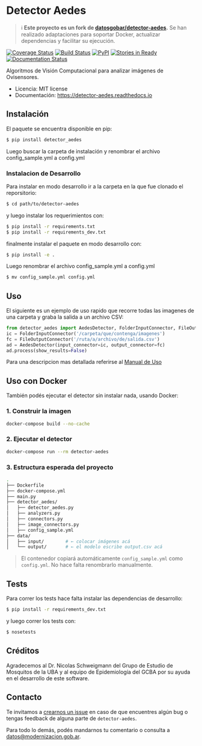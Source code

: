# Detector Aedes

> ℹ️ **Este proyecto es un fork de [datosgobar/detector-aedes](https://github.com/datosgobar/detector-aedes).**
> Se han realizado adaptaciones para soportar Docker, actualizar dependencias y facilitar su ejecución.

[![Coverage Status](https://coveralls.io/repos/github/datosgobar/detector-aedes/badge.svg?branch=master)](https://coveralls.io/github/datosgobar/detector-aedes?branch=master)
[![Build Status](https://travis-ci.org/datosgobar/detector-aedes.svg?branch=master)](https://travis-ci.org/datosgobar/detector-aedes)
[![PyPI](https://badge.fury.io/py/detector-aedes.svg)](http://badge.fury.io/py/detector-aedes)
[![Stories in Ready](https://badge.waffle.io/datosgobar/detector-aedes.png?label=ready&title=Ready)](https://waffle.io/datosgobar/detector-aedes)
[![Documentation Status](https://readthedocs.org/projects/detector-aedes/badge/?version=latest)](http://detector-aedes.readthedocs.io/en/latest/?badge=latest)

Algoritmos de Visión Computacional para analizar imágenes de Ovisensores.

- Licencia: MIT license
- Documentación: https://detector-aedes.readthedocs.io

## Instalación

El paquete se encuentra disponible en pip:

```bash
$ pip install detector_aedes
```

Luego buscar la carpeta de instalación y renombrar el archivo config_sample.yml a config.yml

### Instalacion de Desarrollo

Para instalar en modo desarrollo ir a la carpeta en la que fue clonado el reporsitorio:

```bash
$ cd path/to/detector-aedes
```

y luego instalar los requerimientos con:

```bash
$ pip install -r requirements.txt
$ pip install -r requirements_dev.txt
```

finalmente instalar el paquete en modo desarrollo con:

```bash
$ pip install -e .
```

Luego renombrar el archivo config_sample.yml a config.yml

```bash
$ mv config_sample.yml config.yml
```

## Uso

El siguiente es un ejemplo de uso rapido que recorre todas las imagenes de una
carpeta y graba la salida a un archivo CSV:

```Python
from detector_aedes import AedesDetector, FolderInputConnector, FileOutputConnector
ic = FolderInputConnector('/carpeta/que/contenga/imagenes')
fc = FileOutputConnector('/ruta/a/archivo/de/salida.csv')
ad = AedesDetector(input_connector=ic, output_connector=fc)
ad.process(show_results=False)
```

Para una descripcion mas detallada referirse al [Manual de Uso](docs/MANUAL.md)

## Uso con Docker

También podés ejecutar el detector sin instalar nada, usando Docker:

### 1. Construir la imagen

```bash
docker-compose build --no-cache
```

### 2. Ejecutar el detector

```bash
docker-compose run --rm detector-aedes
```

### 3. Estructura esperada del proyecto

```bash
.
├── Dockerfile
├── docker-compose.yml
├── main.py
├── detector_aedes/
│   ├── detector_aedes.py
│   ├── analyzers.py
│   ├── connectors.py
│   ├── image_connectors.py
│   ├── config_sample.yml
├── data/
│   ├── input/        # ← colocar imágenes acá
│   └── output/       # ← el modelo escribe output.csv acá
```

> El contenedor copiará automáticamente `config_sample.yml` como `config.yml`. No hace falta renombrarlo manualmente.

## Tests

Para correr los tests hace falta instalar las dependencias de desarrollo:

```bash
$ pip install -r requirements_dev.txt
```

y luego correr los tests con:

```bash
$ nosetests
```

## Créditos

Agradecemos al Dr. Nicolas Schweigmann del Grupo de Estudio de Mosquitos de la UBA y al equipo de Epidemiología del GCBA por su ayuda en el desarrollo de este software.

## Contacto

Te invitamos a [crearnos un issue](https://github.com/datosgobar/detector-aedes/issues/new?title=Encontre%20un%20bug%20en%20detector-aedes) en caso de que encuentres algún bug o tengas feedback de alguna parte de `detector-aedes`.

Para todo lo demás, podés mandarnos tu comentario o consulta a [datos@modernizacion.gob.ar](mailto:datos@modernizacion.gob.ar).
